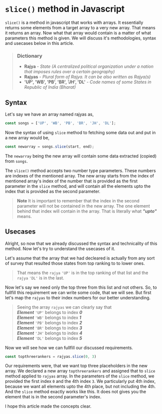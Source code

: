 # `slice()` method in Javascript

`slice()` is a method in javascript that works with arrays. It essentially returns some elements from a target array to a very new array. That means it returns an array. Now what that array would contain is a matter of what parameters this method is given. We will discuss it's methodologies, syntax and usecases below in this article.

> ### Dictionary
> - **Rajya** -  *State (A centralized political organization under a nation that imposes rules over a certain geography)*
> - **Rajyas** - *Plural form of Rajya. It can be also written as Rajya(s)*
> - **'UP', 'WB', 'PB', 'BR', 'JH', 'DL'** - *Code names of some States in Republic of India (Bharat)*

## Syntax
Let's say we have an array named rajyas as,
```js
const songs = ['UP', 'WB', 'PB', 'BR', 'JH', 'DL'];
```
Now the syntax of using `slice` method to fetching some data out and put in a new array would be, 
```js
const newarray = songs.slice(start, end);
```
The `newarray` being the new array will contain some data extracted (copied) from `songs`.


The `slice()` method accepts two number type parameters. These numbers are indexes of the mentioned array. The new array starts from the index of mentioned array's index of the number that is provided as the first parameter in the `slice` method, and will contain all the elements upto the index that is provided as the second parameter.


> **Note**
> It is important to remember that the index in the second parameter will not be contained in the new array. The one element behind that index will contain in the array. That is literally what ***"upto"*** means.

## Usecases
Alright, so now that we already discussed the syntax and technicality of this method. Now let's try to understand the usecases of it. 

Let's assume that the array that we had decleared is actually from any sort of survey that resulted those states from top ranking to to lower ones.

> That means the `rajya` `'UP'` is in the top ranking of that list and the `rajya` `'DL'` is in the last.

Now let's say we need only the top three from this list and not others. So, to fullfill this requirement we can write some code, that we will see. But first let's map the `rajyas` to their index numbers for our better understanding.

> Seeing the array `rajyas` we can clearly say that <br>
***Element*** `'UP'` belongs to index ***0*** <br>
***Element*** `'WB'` belongs to index ***1*** <br>
***Element*** `'PB'` belongs to index ***2*** <br>
***Element*** `'BR'` belongs to index ***3*** <br>
***Element*** `'JH'` belongs to index ***4*** <br>
***Element*** `'DL'` belongs to index ***5*** <br>

Now we will see how we can fullfill our discussed requirements.

```js
const topthreerankers = rajyas.slice(0, 3)
```

Our requirements were, that we want top three placeholders in the new array. We declared a new array `topthreerankers` and assigned that to `slice` method applied to `rajyas` array. In the parameters of the `slice` method, we provided the first index `0` and the 4th index `3`. We particularly put 4th index, because we want all elements upto the 4th place, but not including the 4th. And the `slice` method exactly works like this. It does not gives you the element that is in the second parameter's index. 

I hope this article made the concepts clear. 